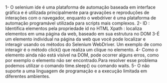 1- O selenium ide é uma plataforma de automação baseada em interface gráfica e é utilizada principalmente para gravações e reproduções de interações com o navegador, enquanto o webdriver é uma plataforma de automação programável utilizada para scripts mais complexos.
2- ID : Identifica elementos pela propriedade id no HTML
Xpath : localiza elementos em uma página da web, baseado em sua estrutura no DOM
3-É um elemento individual na página da web que você pode localizar e interagir usando os métodos do Selenium WebDriver. Um exemplo de como interagir é o método click() que realiza um clique no elemento. 
4- Como o elemento ainda não está visível na DOM, pode ocorrer alguns erros, como por exemplo o elemento não ser encontrado.Para resolver esse problema podemos utilizar o comando time.sleep() ou comando waits. 
5- O não suporte a uma linguagem de programação e a execução limitada em diferentes ambientes.
